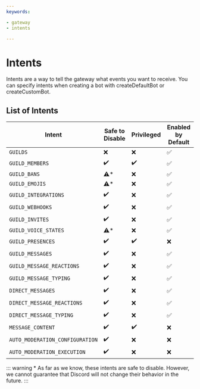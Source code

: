 ```yaml
---
keywords:

- gateway
- intents

---
```


# Intents

Intents are a way to tell the gateway what events you want to receive. You can specify intents when creating a bot with
createDefaultBot or createCustomBot.

## List of Intents

| Intent                          | Safe to Disable    | Privileged         | Enabled by Default |
|---------------------------------|--------------------|--------------------|--------------------|
| `GUILDS`                        | :x:                | :x:                | :white_check_mark: |
| `GUILD_MEMBERS`                 | :heavy_check_mark: | :heavy_check_mark: | :white_check_mark: |
| `GUILD_BANS`                    | :warning:\*        | :x:                | :white_check_mark: |
| `GUILD_EMOJIS`                  | :warning:\*        | :x:                | :white_check_mark: |
| `GUILD_INTEGRATIONS`            | :heavy_check_mark: | :x:                | :white_check_mark: |
| `GUILD_WEBHOOKS`                | :heavy_check_mark: | :x:                | :white_check_mark: |
| `GUILD_INVITES`                 | :heavy_check_mark: | :x:                | :white_check_mark: |
| `GUILD_VOICE_STATES`            | :warning:\*        | :x:                | :white_check_mark: |
| `GUILD_PRESENCES`               | :heavy_check_mark: | :heavy_check_mark: | :x:                |
| `GUILD_MESSAGES`                | :heavy_check_mark: | :x:                | :white_check_mark: |
| `GUILD_MESSAGE_REACTIONS`       | :heavy_check_mark: | :x:                | :white_check_mark: |
| `GUILD_MESSAGE_TYPING`          | :heavy_check_mark: | :x:                | :white_check_mark: |
| `DIRECT_MESSAGES`               | :heavy_check_mark: | :x:                | :white_check_mark: |
| `DIRECT_MESSAGE_REACTIONS`      | :heavy_check_mark: | :x:                | :white_check_mark: |
| `DIRECT_MESSAGE_TYPING`         | :heavy_check_mark: | :x:                | :white_check_mark: |
| `MESSAGE_CONTENT`               | :heavy_check_mark: | :heavy_check_mark: | :x:                |
| `AUTO_MODERATION_CONFIGURATION` | :heavy_check_mark: | :x:                | :x:                |
| `AUTO_MODERATION_EXECUTION`     | :heavy_check_mark: | :x:                | :x:                |

::: warning
\* As far as we know, these intents are safe to disable. However, we cannot guarantee that Discord will not change their
behavior in the future.
:::
